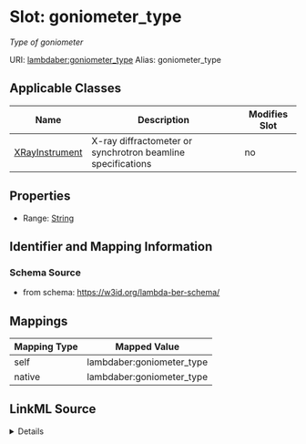 

# Slot: goniometer_type 


_Type of goniometer_





URI: [lambdaber:goniometer_type](https://w3id.org/lambda-ber-schema/goniometer_type)
Alias: goniometer_type

<!-- no inheritance hierarchy -->





## Applicable Classes

| Name | Description | Modifies Slot |
| --- | --- | --- |
| [XRayInstrument](XRayInstrument.md) | X-ray diffractometer or synchrotron beamline specifications |  no  |






## Properties

* Range: [String](String.md)




## Identifier and Mapping Information






### Schema Source


* from schema: https://w3id.org/lambda-ber-schema/




## Mappings

| Mapping Type | Mapped Value |
| ---  | ---  |
| self | lambdaber:goniometer_type |
| native | lambdaber:goniometer_type |




## LinkML Source

<details>
```yaml
name: goniometer_type
description: Type of goniometer
from_schema: https://w3id.org/lambda-ber-schema/
rank: 1000
alias: goniometer_type
owner: XRayInstrument
domain_of:
- XRayInstrument
range: string

```
</details>